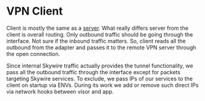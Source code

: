 # VPN Client

Client is mostly the same as a [server](./Server.md). What really differs server from the client is overall routing. Only outbound traffic should be going through the interface. Not sure if the inbound traffic matters. So, client reads all the outbound from the adapter and passes it to the remote VPN server through the open connection.

Since internal Skywire traffic actually provides the tunnel functionality, we pass all the outbound traffic through the interface except for packets targeting Skywire services. To exclude, we pass IPs of our services to the client on startup via ENVs. During its work we add or remove such direct IPs via network hooks between visor and app. 